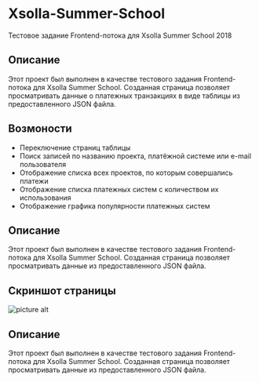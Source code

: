 # Xsolla-Summer-School

Тестовое задание Frontend-потока для Xsolla Summer School 2018

## Описание

Этот проект был выполнен в качестве тестового задания Frontend-потока для Xsolla Summer School.
Созданная страница позволяет просматривать данные о платежных транзакциях в виде таблицы из предоставленного JSON файла.

## Возмоности

* Переключение страниц таблицы
* Поиск записей по названию проекта, платёжной системе или e-mail пользователя
* Отображение списка всех проектов, по которым совершались платежи 
* Отображение списка платежных систем с количеством их использования
* Отображение графика популярности платежных систем

## Описание

Этот проект был выполнен в качестве тестового задания Frontend-потока для Xsolla Summer School.
Созданная страница позволяет просматривать данные из предоставленного JSON файла.

## Скриншот страницы

![picture alt](https://i.gyazo.com/7e568a7c94af51b9d3a9405fdc20f244.png)

## Описание

Этот проект был выполнен в качестве тестового задания Frontend-потока для Xsolla Summer School.
Созданная страница позволяет просматривать данные из предоставленного JSON файла.


